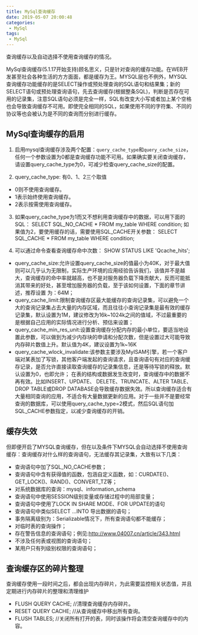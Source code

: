 ```yaml
---
title: MySql查询缓存
date: 2019-05-07 20:00:48
categories: 
 - MySql
tags:
 - MySql
---
```


查询缓存以及自动选择不使用查询缓存的情况。

<!-- more -->

MySql查询缓存(5.1.17开始支持)顾名思义，只是针对查询的缓存功能。在WEB开发甚至社会各种生活的方方面面，都是缓存为王。MYSQL层也不例外，MYSQL查询缓存功能缓存的是SELECT操作或预处理查询的SQL语句和结果集；新的SELECT语句或预处理查询语句，先去查询缓存(根据整条SQL)，判断是否存在可用的记录集，注意SQL语句必须是完全一样，SQL有改变大小写或者加上某个空格也会导致查询缓存不可用。即使完全相同的SQL，如果使用不同的字符集、不同的协议等也会被认为是不同的查询而分别进行缓存。

## MySql查询缓存的启用
1. 启用mysql查询缓存涉及两个配置：`query_cache_type`和`query_cache_size`，任何一个参数设置为0都是查询缓存功能不可用。如果确实要关闭查询缓存，请设置query_cache_type为0，可减少检查query_cache_size的配置。

2. query_cache_type: 有0、1、2三个取值
- 0则不使用查询缓存。
- 1表示始终使用查询缓存。
- 2表示按需使用查询缓存。
3. 如果query_cache_type为1而又不想利用查询缓存中的数据，可以用下面的SQL： 
    SELECT SQL_NO_CACHE * FROM my_table WHERE condition;
    如果值为2，要使用缓存的话，需要使用SQL_CACHE开关参数：
    SELECT SQL_CACHE * FROM my_table WHERE condition;

4. 可以通过命令查看查询缓存命中次数： SHOW STATUS LIKE 'Qcache_hits';
- query_cache_size:允许设置query_cache_size的值最小为40K，对于最大值则可以几乎认为无限制，实际生产环境的应用经验告诉我们，该值并不是越大，查询缓存的命中率就越高，也不是对服务器负载下降贡献大，反而可能抵消其带来的好处，甚至增加服务器的负载，至于该如何设置，下面的章节讲述，推荐设置 为：64M；
- query_cache_limit:限制查询缓存区最大能缓存的查询记录集，可以避免一个大的查询记录集占去大量的内存区域，而且往往小查询记录集是最有效的缓存记录集，默认设置为1M，建议修改为16k~1024k之间的值域，不过最重要的是根据自己应用的实际情况进行分析、预估来设置；
- query_cache_min_res_unit:设置查询缓存分配内存的最小单位，要适当地设置此参数，可以做到为减少内存块的申请和分配次数，但是设置过大可能导致内存碎片数值上升。默认值为4K，建议设置为1k~16K
- query_cache_wlock_invalidate:该参数主要涉及MyISAM引擎，若一个客户端对某表加了写锁，其他客户端发起的查询请求，且查询语句有对应的查询缓存记录，是否允许直接读取查询缓存的记录集信息，还是等待写锁的释放。默认设置为0，也即允许；
在表的结构或数据发生改变时，查询缓存中的数据不再有效。比如INSERT、UPDATE、 DELETE、TRUNCATE、ALTER TABLE、DROP TABLE或DROP DATABASE会导致缓存数据失效。所以查询缓存适合有大量相同查询的应用，不适合有大量数据更新的应用。对于一些并不是要经常查询的数据库，可以使用query_cache_type=2模式，然后SQL语句加SQL_CACHE参数指定，以减少查询缓存的开销。

## 缓存失效
但即便开启了MYSQL查询缓存，但在以及条件下MYSQL会自动选择不使用查询缓存：查询缓存对什么样的查询语句，无法缓存其记录集，大致有以下几类：
- 查询语句中加了SQL_NO_CACHE参数；
- 查询语句中含有获得值的函数，包涵自定义函数，如：CURDATE()、GET_LOCK()、RAND()、CONVERT_TZ等；
- 对系统数据库的查询：mysql、information_schema
- 查询语句中使用SESSION级别变量或存储过程中的局部变量；
- 查询语句中使用了LOCK  IN SHARE MODE、FOR UPDATE的语句
- 查询语句中类似SELECT …INTO 导出数据的语句；
- 事务隔离级别为：Serializable情况下，所有查询语句都不能缓存；
- 对临时表的查询操作；
- 存在警告信息的查询语句；例见:http://www.04007.cn/article/343.html
- 不涉及任何表或视图的查询语句；
- 某用户只有列级别权限的查询语句；

## 查询缓存区的碎片整理
查询缓存使用一段时间之后，都会出现内存碎片，为此需要监控相关状态值，并且定期进行内存碎片的整理和清理维护
- FLUSH QUERY CACHE; //清理查询缓存内存碎片。
- RESET QUERY CACHE; //从查询缓存中移出所有查询。
- FLUSH TABLES; //关闭所有打开的表，同时该操作将会清空查询缓存中的内容。
